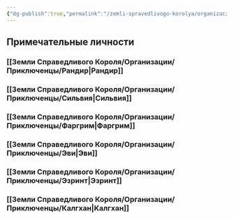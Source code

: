 ```yaml
---
{"dg-publish":true,"permalink":"/zemli-spravedlivogo-korolya/organizaczii/priklyuchenczy/priklyuchenczy-novogo-puti/"}
---
```


## Примечательные личности

### [[Земли Справедливого Короля/Организации/Приключенцы/Рандир\|Рандир]]

### [[Земли Справедливого Короля/Организации/Приключенцы/Сильвия\|Сильвия]]

### [[Земли Справедливого Короля/Организации/Приключенцы/Фаргрим\|Фаргрим]]

### [[Земли Справедливого Короля/Организации/Приключенцы/Эви\|Эви]]

### [[Земли Справедливого Короля/Организации/Приключенцы/Эзринт\|Эзринт]]

### [[Земли Справедливого Короля/Организации/Приключенцы/Калгхан\|Калгхан]]



